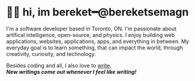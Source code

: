 <h1><b>👋🏽 hi, im bereket━@bereketsemagn</b></h1>

I'm a software developer based in Toronto, ON. I'm passionate about artifical intelligence, open-source, and physics. I enjoy building web applications, websites, applications, apps, and everything in between. My everyday goal is to learn something, that can impact the world, through creativity, curiosity, and technology.

Besides coding and all, I also love to <a href="https://bereketsemagn.tk/blog">write</a>. <br>
***New writings come out whenever I feel like writing!***
